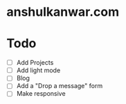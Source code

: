 # anshulkanwar.com

# Todo

- [ ] Add Projects 
- [ ] Add light mode
- [ ] Blog
- [ ] Add a "Drop a message" form
- [ ] Make responsive 